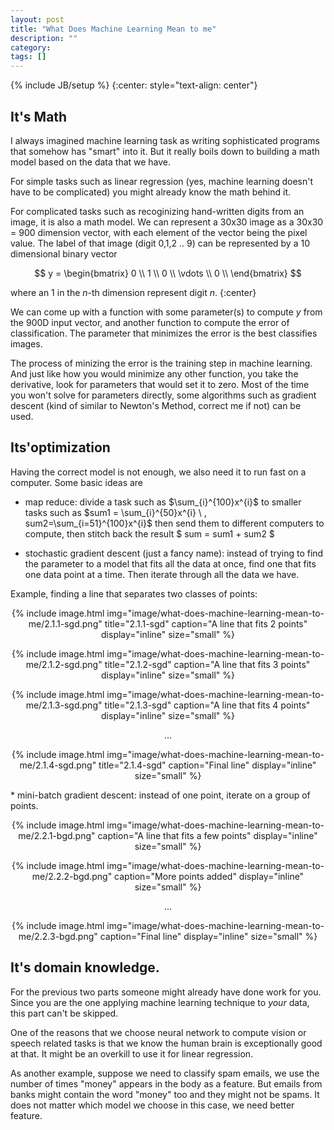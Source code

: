 ```yaml
---
layout: post
title: "What Does Machine Learning Mean to me"
description: ""
category: 
tags: []
---
```

{% include JB/setup %}
{:center: style="text-align: center"}

 It's Math
 ---------
 

I always imagined machine learning task as writing sophisticated programs that somehow has "smart" into it. But it really boils down to building a math model based on the data that we have. 

For simple tasks such as linear regression (yes, machine learning doesn't have to be complicated) you might already know the math behind it. 

For complicated tasks such as recoginizing hand-written digits from an image, it is also a math model. We can represent a 30x30 image as a 30x30 = 900 dimension vector, with each element of the vector being the pixel value. The label of that image (digit 0,1,2 .. 9) can be represented by a 10 dimensional binary vector 

$$ y = 
        \begin{bmatrix}
        0 \\
        1 \\
        0 \\
        \vdots \\
        0 \\
        \end{bmatrix}
$$

where an $1$ in the $n$-th dimension represent digit $n$. 
{:center}

We can come up with a function with some parameter(s) to compute $y$ from the 900D input vector, and another function to compute the error of classification. The parameter that minimizes the error is the best classifies images. 

The process of minizing the error is the training step in machine learning. And just like how you would minimize any other function, you take the derivative, look for parameters that would set it to zero. Most of the time you won't solve for parameters directly, some algorithms such as gradient descent (kind of similar to Newton's Method, correct me if not) can be used. 



 Its'optimization
 ---------
 

Having the correct model is not enough, we also need it to run fast on a computer. Some basic ideas are 

* map reduce: divide a task such as $\sum_{i}^{100}x^{i}$ to smaller tasks such as $sum1 = \sum_{i}^{50}x^{i} \ , sum2=\sum_{i=51}^{100}x^{i}$ then send them to different computers to compute, then stitch back the result $ sum = sum1 + sum2 $

* stochastic gradient descent (just a fancy name): instead of trying to find the parameter to a model that fits all the data at once, find one that fits one data point at a time. Then iterate through all the data we have. 

Example, finding a line that separates two classes of points: 
<div style="text-align: center" >
{% include image.html
            img="image/what-does-machine-learning-mean-to-me/2.1.1-sgd.png"
            title="2.1.1-sgd"
            caption="A line that fits 2 points" 
            display="inline" 
            size="small" %}

{% include image.html
            img="image/what-does-machine-learning-mean-to-me/2.1.2-sgd.png"
            title="2.1.2-sgd"
            caption="A line that fits 3 points" 
            display="inline" 
            size="small" %}

{% include image.html
            img="image/what-does-machine-learning-mean-to-me/2.1.3-sgd.png"
            title="2.1.3-sgd"
            caption="A line that fits 4 points" 
            display="inline" 
            size="small" %}

...

{% include image.html
            img="image/what-does-machine-learning-mean-to-me/2.1.4-sgd.png"
            title="2.1.4-sgd"
            caption="Final line" 
            display="inline" 
            size="small" %}
</div>
* mini-batch gradient descent: instead of one point, iterate on a group of points. 
<div style="text-align: center" >

{% include image.html
            img="image/what-does-machine-learning-mean-to-me/2.2.1-bgd.png"
            caption="A line that fits a few points" 
            display="inline" 
            size="small" %}

{% include image.html
            img="image/what-does-machine-learning-mean-to-me/2.2.2-bgd.png"
            caption="More points added" 
            display="inline" 
            size="small" %}

...

{% include image.html
            img="image/what-does-machine-learning-mean-to-me/2.2.3-bgd.png"
            caption="Final line" 
            display="inline" 
            size="small" %}
</div>


It's domain knowledge. 
---------

For the previous two parts someone might already have done work for you. Since you are the one applying machine learning technique to _your_ data, this part can't be skipped. 

One of the reasons that we choose neural network to compute vision or speech related tasks is that we know the human brain is exceptionally good at that. It might be an overkill to use it for linear regression. 

As another example, suppose we need to classify spam emails, we use the number of times "money" appears in the body as a feature. But emails from banks might contain the word "money" too and they might not be spams. It does not matter which model we choose in this case, we need better feature. 


